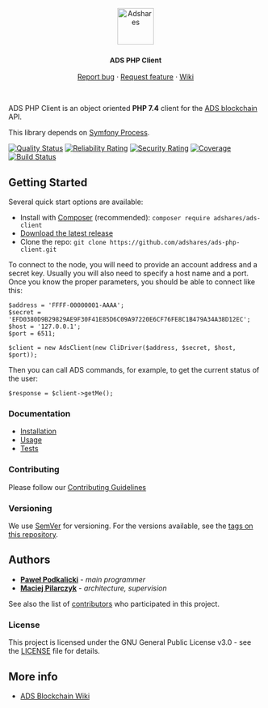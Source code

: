 <p align="center">
  <a href="https://adshares.net/">
    <img src="https://adshares.net/logos/ads.svg" alt="Adshares" width=72 height=72>
  </a>
  <h3 align="center"><small>ADS PHP Client</small></h3>
  <p align="center">
    <a href="https://github.com/adshares/ads-php-client/issues/new?template=bug_report.md&labels=Bug">Report bug</a>
    ·
    <a href="https://github.com/adshares/ads-php-client/issues/new?template=feature_request.md&labels=New%20Feature">Request feature</a>
    ·
    <a href="https://github.com/adshares/ads-php-client/wiki">Wiki</a>
  </p>
</p>

<br>

ADS PHP Client is an object oriented **PHP 7.4** client for the [ADS blockchain](https://github.com/adshares/ads) API.

This library depends on [Symfony Process](http://symfony.com/doc/current/components/process.html).


[![Quality Status](https://sonarcloud.io/api/project_badges/measure?project=adshares-ads-php-client&metric=alert_status)](https://sonarcloud.io/dashboard?id=adshares-ads-php-client)
[![Reliability Rating](https://sonarcloud.io/api/project_badges/measure?project=adshares-ads-php-client&metric=reliability_rating)](https://sonarcloud.io/dashboard?id=adshares-ads-php-client)
[![Security Rating](https://sonarcloud.io/api/project_badges/measure?project=adshares-ads-php-client&metric=security_rating)](https://sonarcloud.io/dashboard?id=adshares-ads-php-client)
[![Coverage](https://sonarcloud.io/api/project_badges/measure?project=adshares-ads-php-client&metric=coverage)](https://sonarcloud.io/dashboard?id=adshares-ads-php-client)
[![Build Status](https://travis-ci.com/adshares/ads-php-client.svg?branch=master)](https://travis-ci.com/adshares/ads-php-client)


## Getting Started

Several quick start options are available:

- Install with [Composer](https://getcomposer.org/) (recommended): `composer require adshares/ads-client`
- [Download the latest release](https://github.com/adshares/ads-php-client/releases/latest)
- Clone the repo: `git clone https://github.com/adshares/ads-php-client.git`

To connect to the node, you will need to provide an account address and a secret key.
Usually you will also need to specify a host name and a port.
Once you know the proper parameters, you should be able to connect like this:

```
$address = 'FFFF-00000001-AAAA';
$secret = 'EFD0380D9B29829AE9F30F41E85D6C09A97220E6CF76FE8C1B479A34A38D12EC';
$host = '127.0.0.1';
$port = 6511;

$client = new AdsClient(new CliDriver($address, $secret, $host, $port));
```

Then you can call ADS commands, for example, to get the current status of the user:

```
$response = $client->getMe();
```

### Documentation

- [Installation](https://github.com/adshares/php-ads-client/wiki#installation)
- [Usage](https://github.com/adshares/php-ads-client/wiki#usage)
- [Tests](https://github.com/adshares/php-ads-client/wiki#tests)

### Contributing

Please follow our [Contributing Guidelines](docs/CONTRIBUTING.md)

### Versioning

We use [SemVer](http://semver.org/) for versioning. For the versions available, see the [tags on this repository](https://github.com/adshares/ads-php-client/tags). 


## Authors

- **[Paweł Podkalicki](https://github.com/PawelPodkalicki)** - _main programmer_
- **[Maciej Pilarczyk](https://github.com/m-pilarczyk)** - _architecture, supervision_

See also the list of [contributors](https://github.com/adshares/ads-php-client/contributors) who participated in this project.

### License

This project is licensed under the GNU General Public License v3.0 - see the [LICENSE](LICENSE) file for details.

## More info

- [ADS Blockchain Wiki](https://github.com/adshares/ads/wiki)
